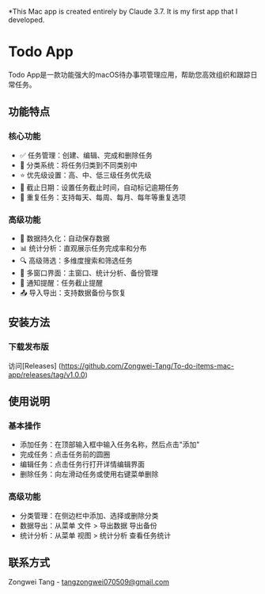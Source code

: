 *This Mac app is created entirely by Claude 3.7. It is my first app that I developed. 

# Todo App

Todo App是一款功能强大的macOS待办事项管理应用，帮助您高效组织和跟踪日常任务。

## 功能特点

### 核心功能
- ✅ 任务管理：创建、编辑、完成和删除任务
- 📂 分类系统：将任务归类到不同类别中
- ⭐ 优先级设置：高、中、低三级任务优先级
- 📅 截止日期：设置任务截止时间，自动标记逾期任务
- 🔄 重复任务：支持每天、每周、每月、每年等重复选项

### 高级功能
- 💾 数据持久化：自动保存数据
- 📊 统计分析：直观展示任务完成率和分布
- 🔍 高级筛选：多维度搜索和筛选任务
- 📱 多窗口界面：主窗口、统计分析、备份管理
- 🔔 通知提醒：任务截止提醒
- 📤 导入导出：支持数据备份与恢复

## 安装方法

### 下载发布版
访问[Releases] (https://github.com/Zongwei-Tang/To-do-items-mac-app/releases/tag/v1.0.0)

## 使用说明

### 基本操作
- 添加任务：在顶部输入框中输入任务名称，然后点击"添加"
- 完成任务：点击任务前的圆圈
- 编辑任务：点击任务行打开详情编辑界面
- 删除任务：向左滑动任务或使用右键菜单删除

### 高级功能
- 分类管理：在侧边栏中添加、选择或删除分类
- 数据导出：从菜单 文件 > 导出数据 导出备份
- 统计分析：从菜单 视图 > 统计分析 查看任务统计

## 联系方式
Zongwei Tang - tangzongwei070509@gmail.com
